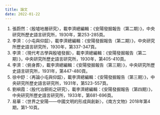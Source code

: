 ```yaml
---
title: 論文
date: 2022-01-22
---
```

1. 張蔚然：〈殷墟地層研究〉，載李濟總編輯：《安陽發掘報告（第二期）》，中央研究所歷史語言研究所，1930年，第253-285頁。
2. 李濟：〈小屯與仰韶〉，載李濟總編輯：《安陽發掘報告（第二期）》，中央研究所歷史語言研究所，1930年，第337-347頁。
3. 李濟：〈現代考古學與殷墟發掘〉，載李濟總編輯：《安陽發掘報告（第二期）》，中央研究所歷史語言研究所，1930年，第405-410頁。
4. 李濟：〈俯身葬〉，載李濟總編輯：《安陽發掘報告（第三期）》，中央研究所歷史語言研究所，1931年，第447-480頁。
5. 徐中舒：〈再論小屯與仰韶〉，載李濟總編輯：《安陽發掘報告（第三期）》，中央研究所歷史語言研究所，1931年，第523-557頁。
6. 劉嶼霞：〈殷代冶銅術之研究〉，載李濟總編輯：《安陽發掘報告（第四期）》，中央研究所歷史語言研究所，1933年，第681-696頁。
7. 易華：〈世界之安陽——中國文明的形成與創新〉，《南方文物》2018年第4期，第1-10頁。